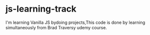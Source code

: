 # js-learning-track
I'm learning Vanilla JS bydoing projects,This code is done by learning simultaneously from Brad Traversy udemy course.
